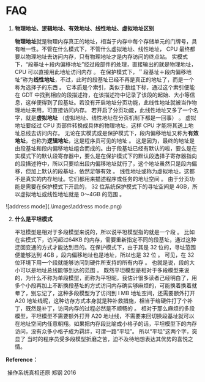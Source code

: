 # FAQ

1. **物理地址、逻辑地址、有效地址、线性地址、虚拟地址区别**

   **物理地址**就是物理内存真正的地址，相当于内存中每个存储单元的门牌号，具有唯一性。不管在什么模式下，不管什么虚拟地址、线性地址， CPU 最终都要以物理地址去访问内存，只有物理地址才是内存访问的终点站。
   实模式下，“段基址＋段内偏移地址”经过段部件的处理，直接输出的就是物理地址， CPU 可以直接用此地址访问内存 。
   在保护模式下，＂段基址＋段内偏移地址”称为**线性地址**，不过，此时的段基址已经不再是真正的地址了，而是一个称为选择子的东西 。 它本质是个索引，类似于数组下标，通过这个索引便能在 GDT 中找到相应的段描述符，在该描述符中记录了该段的起始、大小等信息，这样便得到了段基址。若没有开启地址分页功能，此线性地址就被当作物理地址来用，可直接访问内存。 若开启了分页功能，此线性地址又多了一个名字，就是**虚拟地址** （虚拟地址、线性地址在分页机制下都是一回事） 。 虚拟地址要经过 CPU 页部件转换成具体的物理地址，这样 CPU 才能将其送上地址总线去访问内存。
   无论在实模式或是保护模式下，段内偏移地址又称为**有效地址**，也称为**逻辑地址**，这是程序员可见的地址 。 这是因为，最终的地址是由段基址和段内偏移地址组合而成的。由于段基址已经有默认的啦，要么是在实模式下的默认段寄存器中，要么是在保护模式下的默认段选择子寄存器指向的段描述符中，所以只要给出段内偏移地址就行了，这个地址虽然只是段内偏移，但加上默认的段基址，依然足够有效 。
   线性地址或称为虚拟地址，这都不是真实的内存地址。它们都用来描述程序或任务的地址空间 。 由于分页功能是需要在保护模式下开启的， 32 位系统保护模式下的寻址空间是 4GB，所以虚拟地址或线性地址就是 0～4GB 的范围 。

![address mode](.\images\address mode.png)



2. **什么是平坦模式**

   平坦模型是相对于多段模型来说的，所以说平坦模型指的就是一个段 。 比如在实模式下，访问超过64KB 的内存，需要重新指定不同的段基址，通过这种迂回变通的方式才能达到目的。在保护模式下，由于其是 32 位的，寻址范围便能够达到 4GB ，段内偏移地址也是地址，所以也是 32 位 。 可见，在 32位环境下用一个段就能够访问到硬件所支持的所有内存 。 也就是说，段的大小可以是地址总线能够到达的范围 。 既然平坦模型是相对于多段模型来说的，为什么不称为单段模型，而称为平坦昵，我估计很多读者己经明白了，用多个小段再加上不断换段基址的方式访问内存确实够麻烦的，可能换着换着就晕了，别忘记了，这种多段模型为了访问到 l MB 地址空间，还需要额外打开 A20 地址线昵，这种访存方式本身就是种补救措施，相当于给硬件打了个补丁，既然是补丁，访问内存的过程必然是不顺畅的 。 相对于那么麻烦的多段模型，平坦模型不需要额外打开 A20 地址线，不需要来回切换段基址就可以在地址空间内任意朝翔。如果把内存段比喻成小格子的话，平坦模型下的内存访问，没有众多小格子成为羁绊，可谓一路“平坦”。
   所以“平坦”这两个字，突显了 当时的程序员受多段模型折磨之苦，迫不及待地想表达其优势的喜悦之情。  

**Reference：**

​	操作系统真相还原 郑钢 2016